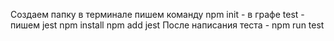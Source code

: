 Создаем папку
в терминале пишем команду npm init - в графе test - пишем jest
npm install
npm add jest
После написания теста  - npm run test
